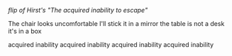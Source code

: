 
*flip of Hirst's "The acquired inability to escape"*


The chair looks uncomfortable
I'll stick it in a mirror
the table is not a desk
it's in a box

acquired inability
acquired inability
acquired inability
acquired inability


